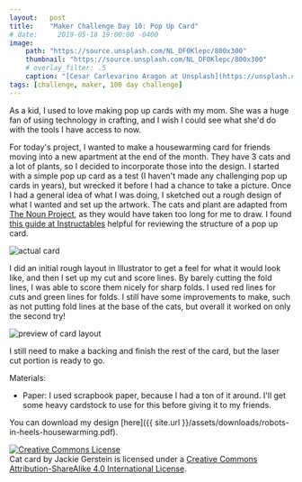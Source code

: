 ```yaml
---
layout:   post
title:    "Maker Challenge Day 10: Pop Up Card"
# date:     2019-05-18 19:00:00 -0400
image:
    path: "https://source.unsplash.com/NL_DF0Klepc/800x300"
    thumbnail: "https://source.unsplash.com/NL_DF0Klepc/800x300"
    # overlay_filter: .5
    caption: "[Cesar Carlevarino Aragon at Unsplash](https://unsplash.com/photos/NL_DF0Klepc)"
tags: [challenge, maker, 100 day challenge]
---
```

As a kid, I used to love making pop up cards with my mom. She was a huge fan of using technology in crafting, and I wish I could see what she'd do with the tools I have access to now.

For today's project, I wanted to make a housewarming card for friends moving into a new apartment at the end of the month. They have 3 cats and a lot of plants, so I decided to incorporate those into the design. I started with a simple pop up card as a test (I haven't made any challenging pop up cards in years), but wrecked it before I had a chance to take a picture. Once I had a general idea of what I was doing, I sketched out a rough design of what I wanted and set up the artwork. The cats and plant are adapted from [The Noun Project](https://thenounproject.com/), as they would have taken too long for me to draw. I found [this guide at Instructables](https://www.instructables.com/id/Popup-Cards-With-Laser-Cutter/) helpful for reviewing the structure of a pop up card.

![actual card]({{"/assets/img/hundred-day-challenge/pop-up-card.jpg"}})

I did an initial rough layout in Illustrator to get a feel for what it would look like, and then I set up my cut and score lines. By barely cutting the fold lines, I was able to score them nicely for sharp folds. I used red lines for cuts and green lines for folds. I still have some improvements to make, such as not putting fold lines at the base of the cats, but overall it worked on only the second try!

![preview of card layout]({{"/assets/img/hundred-day-challenge/housewarming.png"}})

I still need to make a backing and finish the rest of the card, but the laser cut portion is ready to go.

Materials:

* Paper: I used scrapbook paper, because I had a ton of it around. I'll get some heavy cardstock to use for this before giving it to my friends.

You can download my design [here]({{ site.url }}/assets/downloads/robots-in-heels-housewarming.pdf).

<!-- Licensing info -->
<a rel="license" href="http://creativecommons.org/licenses/by-sa/4.0/"><img alt="Creative Commons License" style="border-width:0" src="https://i.creativecommons.org/l/by-sa/4.0/88x31.png" /></a><br /><span xmlns:dct="http://purl.org/dc/terms/" property="dct:title">Cat card</span> by <span xmlns:cc="http://creativecommons.org/ns#" property="cc:attributionName">Jackie Gerstein</span> is licensed under a <a rel="license" href="http://creativecommons.org/licenses/by-sa/4.0/">Creative Commons Attribution-ShareAlike 4.0 International License</a>.